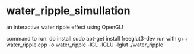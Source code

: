 # water_ripple_simullation
  an interactive water ripple effect using OpenGL! 


command to run:
      do install:sudo apt-get install freeglut3-dev
run with
      g++ water_ripple.cpp -o water_ripple -lGL -lGLU -lglut
      ./water_ripple

